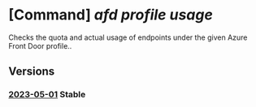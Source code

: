 # [Command] _afd profile usage_

Checks the quota and actual usage of endpoints under the given Azure Front Door profile..

## Versions

### [2023-05-01](/Resources/mgmt-plane/L3N1YnNjcmlwdGlvbnMve30vcmVzb3VyY2Vncm91cHMve30vcHJvdmlkZXJzL21pY3Jvc29mdC5jZG4vcHJvZmlsZXMve30vb3JpZ2luZ3JvdXBzL3t9L3VzYWdlcw==/2023-05-01.xml) **Stable**

<!-- mgmt-plane /subscriptions/{}/resourcegroups/{}/providers/microsoft.cdn/profiles/{}/origingroups/{}/usages 2023-05-01 -->
